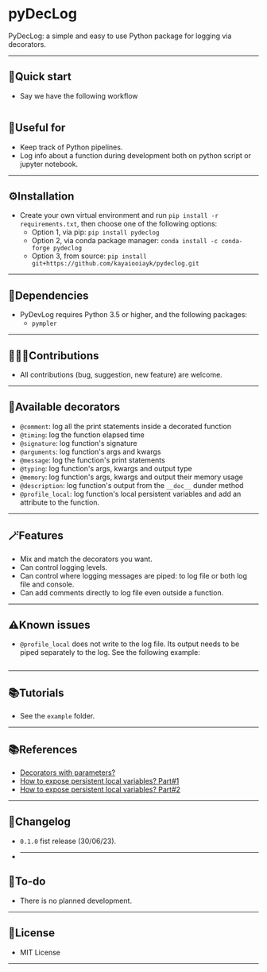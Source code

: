 # pyDecLog
PyDecLog: a simple and easy to use Python package for logging via decorators.
***

## 🚀Quick start
- Say we have the following workflow
```
```

## 🚀Useful for
- Keep track of Python pipelines.
- Log info about a function during development both on python script or jupyter notebook.
***

## ⚙️Installation
- Create your own virtual environment and run `pip install -r requirements.txt`, then choose one of the following options:
  - Option 1, via pip: `pip install pydeclog`
  - Option 2, via conda package manager: `conda install -c conda-forge pydeclog`
  - Option 3, from source: `pip install git+https://github.com/kayaiooiayk/pydeclog.git`
***

## 🔗Dependencies
- PyDevLog requires Python 3.5 or higher, and the following packages:
  - `pympler`
***

## 🧑‍🤝‍🧑Contributions
- All contributions (bug, suggestion, new feature) are welcome.
***

## 🎨Available decorators
- `@comment`: log all the print statements inside a decorated function
- `@timing`: log the function elapsed time
- `@signature`: log function's signature
- `@arguments`: log function's args and kwargs
- `@message`: log the function's print statements
- `@typing`: log function's args, kwargs and output type
- `@memory`: log function's args, kwargs and output their memory usage
- `@description`: log function's output from the `__doc__` dunder method
- `@profile_local`: log function's local persistent variables and add an attribute to the function.
***

## 🪄Features
- Mix and match the decorators you want.
- Can control logging levels.
- Can control where logging messages are piped: to log file or both log file and console.
- Can add comments directly to log file even outside a function.
***

## ⚠️Known issues
- `@profile_local` does not write to the log file. Its output needs to be piped separately to the log. See the following example:
```python
```
***

## 📚Tutorials
- See the `example` folder.
***

## 📚References
- [Decorators with parameters?](https://stackoverflow.com/questions/5929107/decorators-with-parameters)
- [How to expose persistent local variables? Part#1](https://code.activestate.com/recipes/577283-decorator-to-expose-local-variables-of-a-function-/)
- [How to expose persistent local variables? Part#2](https://stackoverflow.com/questions/9186395/python-is-there-a-way-to-get-a-local-function-variable-from-within-a-decorator)
***

## 📝Changelog
- `0.1.0`  fist release (30/06/23).
- ***

## 📝To-do
- There is no planned development.
***

## 🪪License
- MIT License
***

